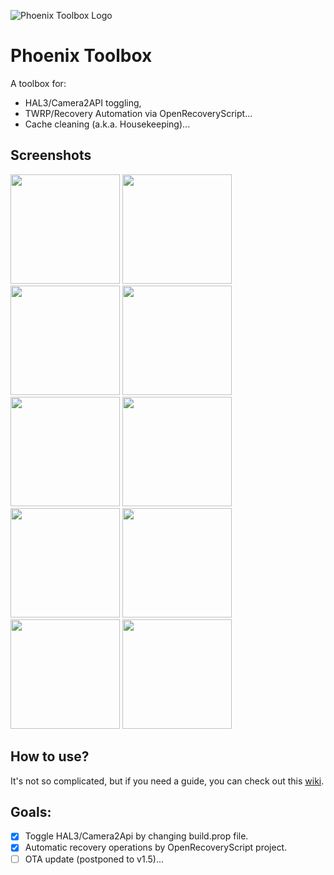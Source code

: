 ![Phoenix Toolbox Logo](https://github.com/atahabaki/shamrock-toolbox/blob/main/images/shamrock-toolbox.big.svg?raw=true)

# Phoenix Toolbox

A toolbox for:

- HAL3/Camera2API toggling,
- TWRP/Recovery Automation via OpenRecoveryScript...
- Cache cleaning (a.k.a. Housekeeping)...

## Screenshots

<img src="https://github.com/atahabaki/shamrock-toolbox/blob/main/images/dark-keyboard.jpg?raw=true" width="175px"/> <img src="https://github.com/atahabaki/shamrock-toolbox/blob/main/images/white-dialog.jpg?raw=true" width="175px"/> <img src="https://github.com/atahabaki/shamrock-toolbox/blob/main/images/dark-dialog.jpg?raw=true" width="175px"/> <img src="https://github.com/atahabaki/shamrock-toolbox/blob/main/images/white-menu.jpg?raw=true" width="175px"/> <img src="https://github.com/atahabaki/shamrock-toolbox/blob/main/images/dark-menu.jpg?raw=true" width="175px"/> <img src="https://github.com/atahabaki/shamrock-toolbox/blob/main/images/white-plain.jpg?raw=true" width="175px"/> <img src="https://github.com/atahabaki/shamrock-toolbox/blob/main/images/dark-plain.jpg?raw=true" width="175px"/> <img src="https://github.com/atahabaki/shamrock-toolbox/blob/main/images/white-spinner.jpg?raw=true" width="175px"/> <img src="https://github.com/atahabaki/shamrock-toolbox/blob/main/images/dark-spinner.jpg?raw=true" width="175px"/> <img src="https://github.com/atahabaki/shamrock-toolbox/blob/main/images/widget.jpg?raw=true" width="175px"/>

## How to use?

It's not so complicated, but if you need a guide, you can check out this [wiki](https://github.com/atahabaki/shamrock-toolbox/wiki/How-to-use%3F).

## Goals:

- [x] Toggle HAL3/Camera2Api by changing build.prop file.
- [x] Automatic recovery operations by OpenRecoveryScript project.
- [ ] OTA update (postponed to v1.5)...
